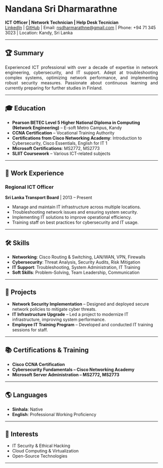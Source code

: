 # Nandana Sri Dharmarathne

**ICT Officer | Network Technician  | Help Desk Tecnician**  
[LinkedIn](https://www.linkedin.com/in/ns-dharmarathne/) | [GitHub](https://github.com/nsdharmarathne) | Email: nsdharmarathne@gmail.com | Phone: +94 71 345 3023 | Location: Kandy, Sri Lanka

---

## 🏆 Summary
<p align="justify">
Experienced ICT professional with over a decade of expertise in network engineering, cybersecurity, and IT support. Adept at troubleshooting complex systems, optimizing network performance, and implementing robust security measures. Passionate about continuous learning and currently preparing for further studies in Finland.
</p>

---

## 🎓 Education

- **Pearson BETEC Level 5 Higher National Diploma in Computing (Network Engineering)** – E-soft Metro Campus, Kandy
- **CCNA Certification** – Vocational Training Authority
- **Certifications from Cisco Networking Academy**: Introduction to Cybersecurity, Cisco Essentials, English for IT 1
- **Microsoft Certifications**: MS2772, MS2773
- **SLIIT Coursework** – Various ICT-related subjects

---

## 💼 Work Experience

### **Regional ICT Officer**  
**Sri Lanka Transport Board** | 2013 – Present  
- Manage and maintain IT infrastructure across multiple locations.
- Troubleshooting network issues and ensuring system security.
- Implementing IT solutions to improve operational efficiency.
- Training staff on best practices for cybersecurity and IT usage.

---

## 🛠️ Skills

- **Networking**: Cisco Routing & Switching, LAN/WAN, VPN, Firewalls
- **Cybersecurity**: Threat Analysis, Security Audits, Risk Mitigation
- **IT Support**: Troubleshooting, System Administration, IT Training
- **Soft Skills**: Problem-Solving, Team Leadership, Communication

---

## 📜 Projects

- **Network Security Implementation** – Designed and deployed secure network policies to mitigate cyber threats.
- **IT Infrastructure Upgrade** – Led a project to modernize IT infrastructure, improving system performance.
- **Employee IT Training Program** – Developed and conducted IT training sessions for staff.

---

## 📚 Certifications & Training

- **Cisco CCNA Certification**
- **Cybersecurity Fundamentals – Cisco Networking Academy**
- **Microsoft Server Administration – MS2772, MS2773**

---

## 🌎 Languages

- **Sinhala**: Native
- **English**: Professional Working Proficiency

---

## 🎯 Interests

- IT Security & Ethical Hacking
- Cloud Computing & Virtualization
- Open-Source Technologies

---
